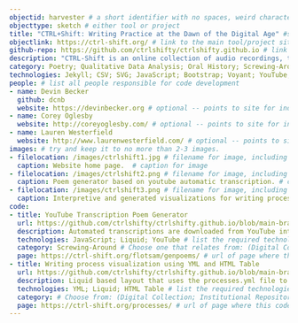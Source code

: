 ```yaml
---
objectid: harvester # a short identifier with no spaces, weird characters, etc.
objecttype: sketch # either tool or project
title: "CTRL+Shift: Writing Practice at the Dawn of the Digital Age" #short descriptive title identifying main purpose/use and possibly technology
objectlink: https://ctrl-shift.org/ # link to the main tool/project site
github-repo: https://github.com/ctrlshifty/ctrlshifty.github.io # link to the main tool/project github repository, only if different
description: "CTRL-Shift is an online collection of audio recordings, transcripts, process visualizations, and data analyses broken out from interviews conducted with 11 prominent contemporary American poets from across the United States. " # short description providing contextual information about the uses, technologies, examples, tools, and/or category the recipe addresses 
category: Poetry; Qualitative Data Analysis; Oral History; Screwing-Around # Choose from: (Digital Collection; Institutional Repository; Research Guide; Qualitative Data Analysis; Oral History; Library Website; Critical Edition; OER; Screwing-Around;) or, if you have to, add a new one
technologies: Jekyll; CSV; SVG; JavaScript; Bootstrap; Voyant; YouTube; # list the required technologies (broadly speaking) important to and/or necessary for your recipe; separate by semi-colon. Include the site generator first. Example: jekyll; bootstrap;svg;
people: # list all people responsible for code development
- name: Devin Becker
  github: dcnb
  website: https://devinbecker.org # optional -- points to site for individual. 
- name: Corey Oglesby
  website: http://coreyoglesby.com/ # optional -- points to site for individual. 
- name: Lauren Westerfield
  website: http://www.laurenwesterfield.com/ # optional -- points to site for individual. 
images: # try and keep it to no more than 2-3 images. 
- filelocation: /images/ctrlshift1.jpg # filename for image, including url, or extension and folder of this repository (i.e. '/images/picture.jpg')
  caption: Website home page.  # caption for image
- filelocation: /images/ctrlshift2.png # filename for image, including url, or extension and folder of this repository (i.e. '/images/picture.jpg')
  caption: Poem generator based on youtube automatic transcription. # caption for image  
- filelocation: /images/ctrlshift3.png # filename for image, including url, or extension and folder of this repository (i.e. '/images/picture.jpg')
  caption: Interpretive and generated visualizations for writing process and coded transcript, respectively, are created for each poet.  # caption for image  
code: 
- title: YouTube Transcription Poem Generator
  url: https://github.com/ctrlshifty/ctrlshifty.github.io/blob/main-branch/_layouts/poems.html;https://github.com/ctrlshifty/ctrlshifty.github.io/tree/main-branch/_genpoems  # link to where people can view the piece of code, preferabbly in a GitHub repo
  description: Automated transcriptions are downloaded from YouTube into a collection folder, then transformed using Liquid and some Javascript. # brief description of the piece of code and how it's used. 
  technologies: JavaScript; Liquid; YouTube # list the required technologies (broadly speaking) important to and/or necessary for your recipe; separate by semi-colon. Include the site generator first. Example: jekyll; bootstrap;svg;
  category: Screwing-Around # Choose one that relates from: (Digital Collection; Institutional Repository; Research Guide; Qualitative Data Analysis; Oral History; Library Website; Critical Edition; OER; Screwing-Around;) or, if you have to, add a new one
  page: https://ctrl-shift.org/flotsam/genpoems/ # url of page where this code works
- title: Writing process visualization using YML and HTML Table
  url: https://github.com/ctrlshifty/ctrlshifty.github.io/blob/main-branch/processes.html; https://github.com/ctrlshifty/ctrlshifty.github.io/blob/main-branch/_data/processes.yml;  # link to where people can view the piece of code, preferabbly in a GitHub repo
  description: Liquid based layout that uses the processes.yml file to generate a grid of writing process visualizations with additional details appearing as tooltips when hovered. # brief description of the piece of code and how it's used. 
  technologies: YML; Liquid; HTML Table # list the required technologies (broadly speaking) important to and/or necessary for your recipe; separate by semi-colon. Include the site generator first. Example: jekyll; bootstrap;svg;
  category: # Choose from: (Digital Collection; Institutional Repository; Research Guide; Qualitative Data Analysis; Oral History; Library Website; Critical Edition; OER; Screwing-Around;) or, if you have to, add a new one
  page: https://ctrl-shift.org/processes/ # url of page where this code works
---
```



